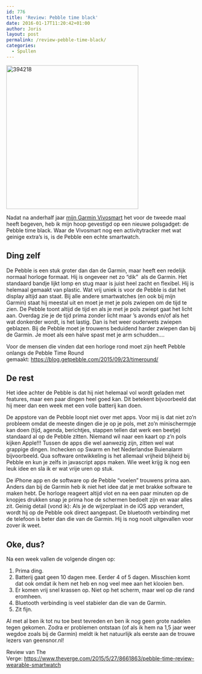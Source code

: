 ```yaml
---
id: 776
title: 'Review: Pebble time black'
date: 2016-01-17T11:20:42+01:00
author: Joris
layout: post
permalink: /review-pebble-time-black/
categories:
  - Spullen
---
```

<a href="https://www.geensnor.nl/wp/wp-content/uploads/2016/01/394218.jpg" rel="attachment wp-att-780"><img class="alignright size-full wp-image-780" src="https://www.geensnor.nl/wp/wp-content/uploads/2016/01/394218.jpg" alt="394218" width="350" height="380" srcset="https://www.geensnor.nl/wp/wp-content/uploads/2016/01/394218.jpg 350w, https://www.geensnor.nl/wp/wp-content/uploads/2016/01/394218-276x300.jpg 276w" sizes="(max-width: 350px) 100vw, 350px" />

</a>Nadat na anderhalf jaar <a href="https://www.geensnor.nl/wp/review-garmin-vivosmart/" target="_blank">mijn Garmin Vivosmart</a> het voor de tweede maal heeft begeven, heb ik mijn hoop gevestigd op een nieuwe polsgadget: de Pebble time black. Waar de Vivosmart nog een activitytracker met wat geinige extra&#8217;s is, is de Pebble een echte smartwatch.

## Ding zelf

De Pebble is een stuk groter dan dan de Garmin, maar heeft een redelijk normaal horloge formaat. Hij is ongeveer net zo &#8220;dik&#8221;  als de Garmin. Het standaard bandje lijkt lomp en stug maar is juist heel zacht en flexibel. Hij is helemaal gemaakt van plastic. Wat vrij uniek is voor de Pebble is dat het display altijd aan staat. Bij alle andere smartwatches (en ook bij mijn Garmin) staat hij meestal uit en moet je met je pols zwiepen om de tijd te zien. De Pebble toont altijd de tijd en als je met je pols zwiept gaat het licht aan. Overdag zie je de tijd prima zonder licht maar &#8217;s avonds en/of als het wat donkerder wordt, is het lastig. Dan is het weer ouderwets zwiepen geblazen. Bij de Pebble moet je trouwens beduidend harder zwiepen dan bij de Garmin. Je moet als een halve spast met je arm schudden&#8230;.

Voor de mensen die vinden dat een horloge rond moet zijn heeft Pebble onlangs de Pebble Time Round gemaakt: <a href="https://blog.getpebble.com/2015/09/23/timeround/" target="_blank">https://blog.getpebble.com/2015/09/23/timeround/</a>

## De rest

Het idee achter de Pebble is dat hij niet helemaal vol wordt geladen met features, maar een paar dingen heel goed kan. Dit betekent bijvoorbeeld dat hij meer dan een week met een volle batterij kan doen.

De appstore van de Pebble loopt niet over met apps. Voor mij is dat niet zo&#8217;n probleem omdat de meeste dingen die je op je pols, met zo&#8217;n minischermpje kan doen (tijd, agenda, berichtjes, stappen tellen dat werk een beetje) standaard al op de Pebble zitten. Niemand wil naar een kaart op z&#8217;n pols kijken Apple!!! Tussen de apps die wel aanwezig zijn, zitten wel wat grappige dingen. Inchecken op Swarm en het Nederlandse Buienalarm bijvoorbeeld. Qua software ontwikkeling is het allemaal vrijheid blijheid bij Pebble en kun je zelfs in javascript apps maken. Wie weet krijg ik nog een leuk idee en sla ik er wat vrije uren op stuk.

De iPhone app en de software op de Pebble &#8220;voelen&#8221; trouwens prima aan. Anders dan bij de Garmin heb ik niet het idee dat je met brakke software te maken hebt. De horloge reageert altijd vlot en na een paar minuten op de knopjes drukken snap je prima hoe de schermen bedoelt zijn en waar alles zit. Geinig detail (vond ik): Als je de wijzerplaat in de iOS app verandert, wordt hij op de Pebble ook direct aangepast. De bluetooth verbinding met de telefoon is beter dan die van de Garmin. Hij is nog nooit uitgevallen voor zover ik weet.

## Oke, dus?

Na een week vallen de volgende dingen op:

  1. Prima ding.
  2. Batterij gaat geen 10 dagen mee. Eerder 4 of 5 dagen. Misschien komt dat ook omdat ik hem net heb en nog veel mee aan het klooien ben.
  3. Er komen vrij snel krassen op. Niet op het scherm, maar wel op die rand eromheen.
  4. Bluetooth verbinding is veel stabieler dan die van de Garmin.
  5. Zit fijn.

Al met al ben ik tot nu toe best tevreden en ben ik nog geen grote nadelen tegen gekomen. Zodra er problemen ontstaan (of als ik hem na 1,5 jaar weer wegdoe zoals bij de Garmin) meldt ik het natuurlijk als eerste aan de trouwe lezers van geensnor.nl!

Review van The Verge: <a href="https://www.theverge.com/2015/5/27/8661863/pebble-time-review-wearable-smartwatch" target="_blank">https://www.theverge.com/2015/5/27/8661863/pebble-time-review-wearable-smartwatch</a>